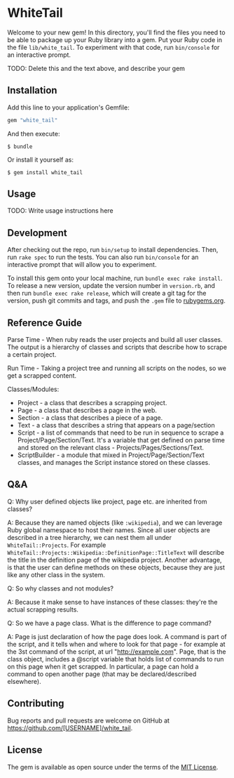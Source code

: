 # WhiteTail

Welcome to your new gem! In this directory, you'll find the files you need to be able to package up your Ruby library into a gem. Put your Ruby code in the file `lib/white_tail`. To experiment with that code, run `bin/console` for an interactive prompt.

TODO: Delete this and the text above, and describe your gem

## Installation

Add this line to your application's Gemfile:

```ruby
gem "white_tail"
```

And then execute:

    $ bundle

Or install it yourself as:

    $ gem install white_tail

## Usage

TODO: Write usage instructions here

## Development

After checking out the repo, run `bin/setup` to install dependencies. Then, run `rake spec` to run the tests. You can also run `bin/console` for an interactive prompt that will allow you to experiment.

To install this gem onto your local machine, run `bundle exec rake install`. To release a new version, update the version number in `version.rb`, and then run `bundle exec rake release`, which will create a git tag for the version, push git commits and tags, and push the `.gem` file to [rubygems.org](https://rubygems.org).

## Reference Guide

Parse Time - When ruby reads the user projects and build all user classes. The output is a hierarchy of classes and scripts that describe how to scrape a certain project.

Run Time - Taking a project tree and running all scripts on the nodes, so we get a scrapped content.

Classes/Modules:

* Project - a class that describes a scrapping project.
* Page - a class that describes a page in the web.
* Section - a class that describes a piece of a page.
* Text - a class that describes a string that appears on a page/section
* Script - a list of commands that need to be run in sequence to scrape a Project/Page/Section/Text. It's a variable that get defined on parse time and stored on the relevant class - Projects/Pages/Sections/Text.
* ScriptBuilder - a module that mixed in Project/Page/Section/Text classes, and manages the Script instance stored on these classes.

## Q&A

Q: Why user defined objects like project, page etc. are inherited from classes?

A: Because they are named objects (like `:wikipedia`), and we can leverage Ruby global namespace to host their names. Since all user objects are described in a tree hierarchy, we can nest them all under `WhiteTail::Projects`. For example `WhiteTail::Projects::Wikipedia::DefinitionPage::TitleText` will describe the title in the definition page of the wikipedia project. Another advantage, is that the user can define methods on these objects, because they are just like any other class in the system.

Q: So why classes and not modules?

A: Because it make sense to have instances of these classes: they're the actual scrapping results.

Q: So we have a page class. What is the difference to page command?

A: Page is just declaration of how the page does look. A command is part of the script, and it tells when and where to look for that page - for example at the 3st command of the script, at url "http://example.com". Page, that is the class object, includes a @script variable that holds list of commands to run on this page when it get scrapped. In particular, a page can hold a command to open another page (that may be declared/described elsewhere).

## Contributing

Bug reports and pull requests are welcome on GitHub at https://github.com/[USERNAME]/white_tail.

## License

The gem is available as open source under the terms of the [MIT License](https://opensource.org/licenses/MIT).
